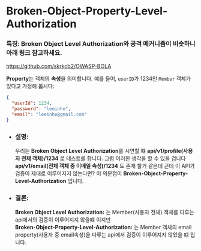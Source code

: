 # Broken-Object-Property-Level-Authorization
### 특징: Broken Object Level Authorization와 공격 메커니즘이 비슷하니 아래 링크 참고하세요.
https://github.com/skrkcb2/OWASP-BOLA  

**Property**는 객체의 **속성**을 의미합니다. 예를 들어, `userID`가 1234인 `Member` 객체가 있다고 가정해 봅시다:

```json
{
  "userId": 1234,
  "password": "leeinho",
  "email": "leeinho@gmail.com"
}
```

- ###  설명:
  우리는 **Broken Object Level Authorization**를 시연할 떄 **api/v1/profile(사용자 전체 객체)/1234** 로 테스트를 합니다. 그럼 이러한 생각을 할 수 있을 겁니다 **api/v1/email(전체 객체 중 이메일 속성)/1234** 도 존재 할거 같은데 근데 이 API가 검증이 제대로 이루어지지 않는다면? 이 의문점이 **Broken-Object-Property-Level-Authorization** 입니다.

- ### 결론:  
  **Broken Object Level Authorization:** 는 Member(사용자 전체) 객체를 다루는 api에서의 검증이 이루어지지 않을떄 이지만  
  **Broken-Object-Property-Level-Authorization:** 는 Member 객체의 email property(사용자 중 email속성)을 다루는 api에서 검증이 이루어지지 않았을 떄 입니다.
